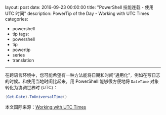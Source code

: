 layout: post
date: 2016-09-23 00:00:00
title: "PowerShell 技能连载 - 使用 UTC 时间"
description: PowerTip of the Day - Working with UTC Times
categories:
- powershell
- tip
tags:
- powershell
- tip
- powertip
- series
- translation
---
在跨语言环境中，您可能希望有一种方法能将日期和时间“通用化”，例如在写日志的时候。和使用当地时间比起来，用 PowerShell 能够很方便地将 `DateTime` 对象转化为协调世界时 (UTC)：

```powershell
(Get-Date).ToUniversalTime()
```

<!--more-->
本文国际来源：[Working with UTC Times](http://community.idera.com/powershell/powertips/b/tips/posts/working-with-utc-times)
